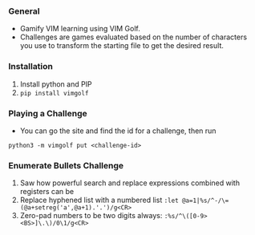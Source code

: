 ### General
- Gamify  VIM learning using VIM Golf.
- Challenges are games evaluated based on the number of characters you use to transform the starting file to get the desired result.


### Installation
1. Install python and PIP
2. `pip install vimgolf`


### Playing a Challenge
- You can go the site and find the id for a challenge, then run
```
python3 -m vimgolf put <challenge-id>
```


### Enumerate Bullets Challenge
1. Saw how powerful search and replace expressions combined with registers can be
2. Replace hyphened list with a numbered list `:let @a=1|%s/^-/\=(@a+setreg('a',@a+1).'.')/g<CR>`
3. Zero-pad numbers to be two digits always: `:%s/^\([0-9><BS>]\.\)/0\1/g<CR>`
